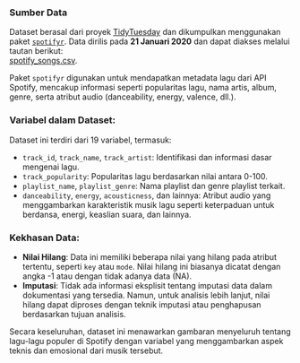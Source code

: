 ### Sumber Data
Dataset berasal dari proyek [TidyTuesday](https://github.com/rfordatascience/tidytuesday) dan dikumpulkan menggunakan paket [`spotifyr`](https://github.com/charlie86/spotifyr). Data dirilis pada **21 Januari 2020** dan dapat diakses melalui tautan berikut:  
[spotify_songs.csv](https://raw.githubusercontent.com/rfordatascience/tidytuesday/main/data/2020/2020-01-21/spotify_songs.csv).

Paket `spotifyr` digunakan untuk mendapatkan metadata lagu dari API Spotify, mencakup informasi seperti popularitas lagu, nama artis, album, genre, serta atribut audio (danceability, energy, valence, dll.).

### Variabel dalam Dataset:
Dataset ini terdiri dari 19 variabel, termasuk:
- `track_id`, `track_name`, `track_artist`: Identifikasi dan informasi dasar mengenai lagu.
- `track_popularity`: Popularitas lagu berdasarkan nilai antara 0-100.
- `playlist_name`, `playlist_genre`: Nama playlist dan genre playlist terkait.
- `danceability`, `energy`, `acousticness`, dan lainnya: Atribut audio yang menggambarkan karakteristik musik lagu seperti keterpaduan untuk berdansa, energi, keaslian suara, dan lainnya.

### Kekhasan Data:
- **Nilai Hilang**: Data ini memiliki beberapa nilai yang hilang pada atribut tertentu, seperti `key` atau `mode`. Nilai hilang ini biasanya dicatat dengan angka -1 atau dengan tidak adanya data (NA).
- **Imputasi**: Tidak ada informasi eksplisit tentang imputasi data dalam dokumentasi yang tersedia. Namun, untuk analisis lebih lanjut, nilai hilang dapat diproses dengan teknik imputasi atau penghapusan berdasarkan tujuan analisis.

Secara keseluruhan, dataset ini menawarkan gambaran menyeluruh tentang lagu-lagu populer di Spotify dengan variabel yang menggambarkan aspek teknis dan emosional dari musik tersebut.
